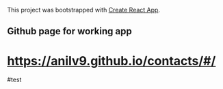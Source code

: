 This project was bootstrapped with [Create React App](https://github.com/facebook/create-react-app).

## Github page for working app

# https://anilv9.github.io/contacts/#/

#test
